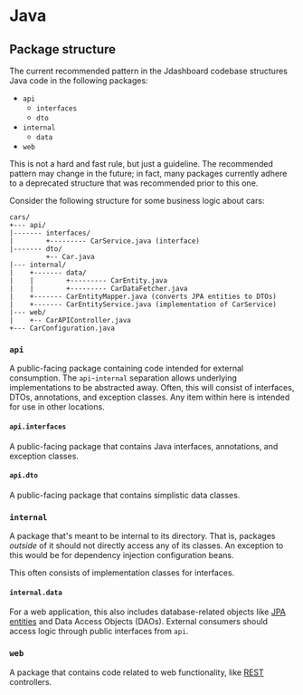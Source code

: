 # Java
## Package structure
The current recommended pattern in the Jdashboard codebase structures Java code in the following packages:
* `api`
  * `interfaces`
  * `dto`
* `internal`
  * `data`
* `web`

This is not a hard and fast rule, but just a guideline. The recommended pattern may change in the future; 
in fact, many packages currently adhere to a deprecated structure that was recommended prior to this one.

Consider the following structure for some business logic about cars:
```
cars/
+--- api/
|------- interfaces/
|        +--------- CarService.java (interface)
|------- dto/
         +-- Car.java
|--- internal/
|    +------- data/
|    |        +--------- CarEntity.java
|    |        +--------- CarDataFetcher.java
|    +------- CarEntityMapper.java (converts JPA entities to DTOs)
|    +------- CarEntityService.java (implementation of CarService)
|--- web/
|    +-- CarAPIController.java
+--- CarConfiguration.java
```

### `api`
A public-facing package containing code intended for external consumption. 
The `api`-`internal` separation allows underlying implementations to be abstracted away. 
Often, this will consist of interfaces, DTOs, annotations, and exception classes. 
Any item within here is intended for use in other locations.

#### `api.interfaces`
A public-facing package that contains Java interfaces, annotations, and exception classes.

#### `api.dto`
A public-facing package that contains simplistic data classes.

### `internal`
A package that's meant to be internal to its directory.
That is, packages _outside_ of it should not directly access any of its classes.
An exception to this would be for dependency injection configuration beans.

This often consists of implementation classes for interfaces.

#### `internal.data`
For a web application, this also includes database-related objects like [JPA entities](https://en.wikipedia.org/wiki/Java_Persistence_API#Entities) and Data Access Objects (DAOs).
External consumers should access logic through public interfaces from `api`.

### `web`
A package that contains code related to web functionality, like [REST](https://en.wikipedia.org/wiki/Representational_state_transfer) controllers.

